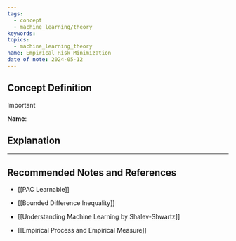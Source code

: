 ```yaml
---
tags:
  - concept
  - machine_learning/theory
keywords: 
topics:
  - machine_learning_theory
name: Empirical Risk Minimization
date of note: 2024-05-12
---
```


## Concept Definition

>[!important]
>**Name**: 



## Explanation





-----------
##  Recommended Notes and References

- [[PAC Learnable]]
- [[Bounded Difference Inequality]]
- [[Understanding Machine Learning by Shalev-Shwartz]]

- [[Empirical Process and Empirical Measure]]